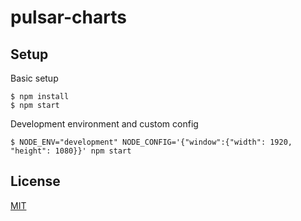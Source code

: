 # pulsar-charts

## Setup

Basic setup
```
$ npm install
$ npm start
```

Development environment and custom config
```
$ NODE_ENV="development" NODE_CONFIG='{"window":{"width": 1920, "height": 1080}}' npm start
```

## License
[MIT](license.md)
